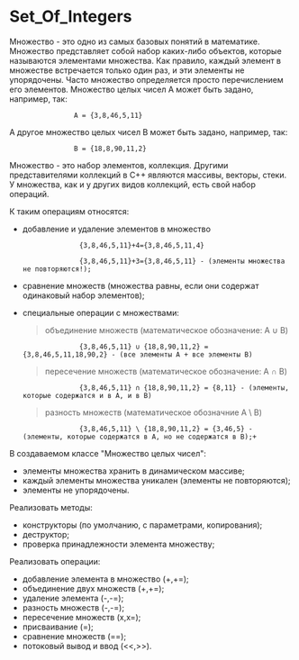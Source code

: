 # Set_Of_Integers
Множество - это одно из самых базовых понятий в математике.
Множество представляет собой набор каких-либо объектов, которые называются элементами множества. Как правило, каждый элемент в множестве встречается только один раз, и эти элементы не упорядочены.
Часто множество определяется просто перечислением его элементов.
Множество целых чисел A может быть задано, например, так:

                    A = {3,8,46,5,11}

А другое множество целых чисел B может быть задано, например, так:

                    B = {18,8,90,11,2}

Множество - это набор элементов, коллекция. Другими представителями коллекций в C++ являются массивы, векторы, стеки.
У множества, как и у других видов коллекций, есть свой набор операций.

К таким операциям относятся:
* добавление и удаление элементов в множество

                    {3,8,46,5,11}+4={3,8,46,5,11,4}

                    {3,8,46,5,11}+3={3,8,46,5,11} - (элементы множества не повторяются!);

* сравнение множеств (множества равны, если они содержат одинаковый набор элементов);
* специальные операции с множествами:
    > объединение множеств (математическое обозначение: A ∪ B)

                    {3,8,46,5,11} ∪ {18,8,90,11,2} = {3,8,46,5,11,18,90,2} - (все элементы A + все элементы B)

    > пересечение множеств (математическое обозначение: A ∩ B)

                    {3,8,46,5,11} ∩ {18,8,90,11,2} = {8,11} - (элементы, которые содержатся и в A, и в B)

    > разность множеств (математическое обозначние A \ B)

                    {3,8,46,5,11} \ {18,8,90,11,2} = {3,46,5} - (элементы, которые содержатся в A, но не содержатся в B);+

В создаваемом классе "Множество целых чисел":
* элементы множества хранить в динамическом массиве;
* каждый элементы множества уникален (элементы не повторяются);
* элементы не упорядочены.

Реализовать методы:
* конструкторы (по умолчанию, с параметрами, копирования);
* деструктор;
* проверка принадлежности элемента множеству;

Реализовать операции:
* добавление элемента в множество (+,+=);
* объединение двух множеств (+,+=);
* удаление элемента (-,-=);
* разность множеств (-,-=);
* пересечение множеств (x,x=);
* присваивание (=);
* сравнение множеств (==);
* потоковый вывод и ввод (<<,>>).
